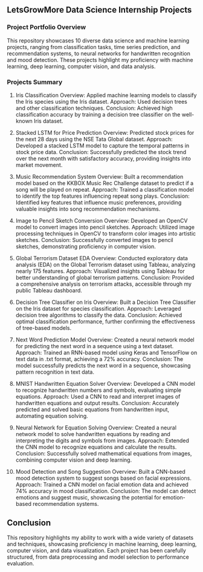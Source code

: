 ## LetsGrowMore Data Science Internship Projects
### Project Portfolio Overview

This repository showcases 10 diverse data science and machine learning projects, ranging from classification tasks, time series prediction, and recommendation systems, to neural networks for handwritten recognition and mood detection. These projects highlight my proficiency with machine learning, deep learning, computer vision, and data analysis.

### Projects Summary
1. Iris Classification
Overview: Applied machine learning models to classify the Iris species using the Iris dataset. Approach: Used decision trees and other classification techniques. Conclusion: Achieved high classification accuracy by training a decision tree classifier on the well-known Iris dataset.

2. Stacked LSTM for Price Prediction
Overview: Predicted stock prices for the next 28 days using the NSE Tata Global dataset. Approach: Developed a stacked LSTM model to capture the temporal patterns in stock price data. Conclusion: Successfully predicted the stock trend over the next month with satisfactory accuracy, providing insights into market movement.

3. Music Recommendation System
Overview: Built a recommendation model based on the KKBOX Music Rec Challenge dataset to predict if a song will be played on repeat. Approach: Trained a classification model to identify the top features influencing repeat song plays. Conclusion: Identified key features that influence music preferences, providing valuable insights into song recommendation mechanisms.

4. Image to Pencil Sketch Conversion
Overview: Developed an OpenCV model to convert images into pencil sketches. Approach: Utilized image processing techniques in OpenCV to transform color images into artistic sketches. Conclusion: Successfully converted images to pencil sketches, demonstrating proficiency in computer vision.

5. Global Terrorism Dataset EDA
Overview: Conducted exploratory data analysis (EDA) on the Global Terrorism dataset using Tableau, analyzing nearly 175 features. Approach: Visualized insights using Tableau for better understanding of global terrorism patterns. Conclusion: Provided a comprehensive analysis on terrorism attacks, accessible through my public Tableau dashboard.

6. Decision Tree Classifier on Iris
Overview: Built a Decision Tree Classifier on the Iris dataset for species classification. Approach: Leveraged decision tree algorithms to classify the data. Conclusion: Achieved optimal classification performance, further confirming the effectiveness of tree-based models.

7. Next Word Prediction Model
Overview: Created a neural network model for predicting the next word in a sequence using a text dataset. Approach: Trained an RNN-based model using Keras and TensorFlow on text data in .txt format, achieving a 72% accuracy. Conclusion: The model successfully predicts the next word in a sequence, showcasing pattern recognition in text data.

8. MNIST Handwritten Equation Solver
Overview: Developed a CNN model to recognize handwritten numbers and symbols, evaluating simple equations. Approach: Used a CNN to read and interpret images of handwritten equations and output results. Conclusion: Accurately predicted and solved basic equations from handwritten input, automating equation solving.

9. Neural Network for Equation Solving
Overview: Created a neural network model to solve handwritten equations by reading and interpreting the digits and symbols from images. Approach: Extended the CNN model to recognize equations and calculate the results. Conclusion: Successfully solved mathematical equations from images, combining computer vision and deep learning.

10. Mood Detection and Song Suggestion
Overview: Built a CNN-based mood detection system to suggest songs based on facial expressions. Approach: Trained a CNN model on facial emotion data and achieved 74% accuracy in mood classification. Conclusion: The model can detect emotions and suggest music, showcasing the potential for emotion-based recommendation systems.

## Conclusion
This repository highlights my ability to work with a wide variety of datasets and techniques, showcasing proficiency in machine learning, deep learning, computer vision, and data visualization. Each project has been carefully structured, from data preprocessing and model selection to performance evaluation.


